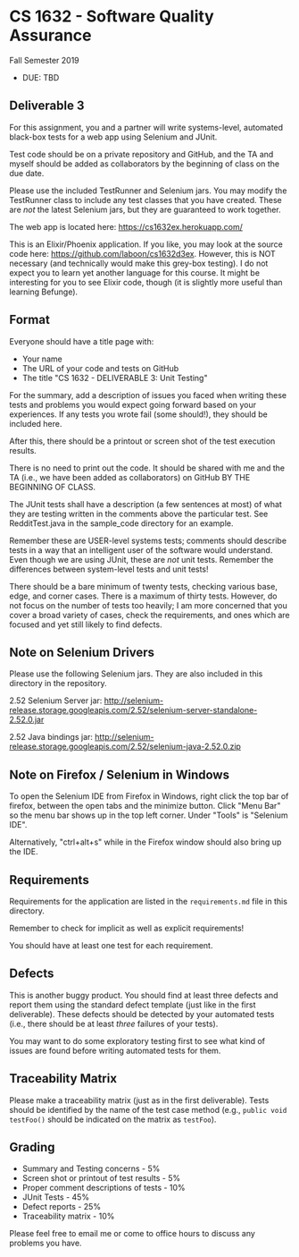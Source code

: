 # CS 1632 - Software Quality Assurance
Fall Semester 2019

* DUE: TBD

## Deliverable 3

For this assignment, you and a partner will write systems-level, automated black-box tests for a web app using Selenium and JUnit. 

Test code should be on a private repository and GitHub, and the TA and myself should be added as collaborators by the beginning of class on the due date.

Please use the included TestRunner and Selenium jars.  You may modify the TestRunner class to include any test classes that you have created.  These are _not_ the latest Selenium jars, but they are guaranteed to work together.

The web app is located here: https://cs1632ex.herokuapp.com/

This is an Elixir/Phoenix application.  If you like, you may look at the source code here: https://github.com/laboon/cs1632d3ex.  However, this is NOT necessary (and technically would make this grey-box testing).  I do not expect you to learn yet another language for this course.  It might be interesting for you to see Elixir code, though (it is slightly more useful than learning Befunge).

## Format
Everyone should have a title page with:
* Your name
* The URL of your code and tests on GitHub
* The title "CS 1632 - DELIVERABLE 3: Unit Testing"

For the summary, add a description of issues you faced when writing these tests and problems you would expect going forward based on your experiences.  If any tests you wrote fail (some should!), they should be included here.

After this, there should be a printout or screen shot of the test execution results.

There is no need to print out the code.  It should be shared with me and the TA (i.e., we have been added as collaborators) on GitHub BY THE BEGINNING OF CLASS.

The JUnit tests shall have a description (a few sentences at most) of what they are testing written in the comments above the particular test. See RedditTest.java in the sample_code directory for an example.

Remember these are USER-level systems tests; comments should describe tests in a way that an intelligent user of the software would understand.  Even though we are using JUnit, these are _not_ unit tests.  Remember the differences between system-level tests and unit tests!

There should be a bare minimum of twenty tests, checking various base, edge, and corner cases.  There is a maximum of thirty tests.  However, do not focus on the number of tests too heavily; I am more concerned that you cover a broad variety of cases, check the requirements, and ones which are focused and yet still likely to find defects.

## Note on Selenium Drivers

Please use the following Selenium jars.  They are also included in this directory in the repository.

2.52 Selenium Server jar: http://selenium-release.storage.googleapis.com/2.52/selenium-server-standalone-2.52.0.jar

2.52 Java bindings jar: http://selenium-release.storage.googleapis.com/2.52/selenium-java-2.52.0.zip

## Note on Firefox / Selenium in Windows

To open the Selenium IDE from Firefox in Windows, right click the top bar of firefox, between the open tabs and the minimize button. Click "Menu Bar" so the menu bar shows up in the top left corner. Under "Tools" is "Selenium IDE".

Alternatively, "ctrl+alt+s" while in the Firefox window should also bring up the IDE.

## Requirements

Requirements for the application are listed in the `requirements.md` file in this directory.

Remember to check for implicit as well as explicit requirements!

You should have at least one test for each requirement.

## Defects

This is another buggy product.  You should find at least three defects and report them using the standard defect template (just like in the first deliverable).  These defects should be detected by your automated tests (i.e., there should be at least _three_ failures of your tests).

You may want to do some exploratory testing first to see what kind of issues are found before writing automated tests for them.

## Traceability Matrix

Please make a traceability matrix (just as in the first deliverable).  Tests should be identified by the name of the test case method (e.g., `public void testFoo()` should be indicated on the matrix as `testFoo`).

## Grading
* Summary and Testing concerns - 5% 
* Screen shot or printout of test results - 5%
* Proper comment descriptions of tests - 10%
* JUnit Tests - 45%
* Defect reports - 25%
* Traceability matrix - 10%

Please feel free to email me or come to office hours to discuss any problems you have. 
 
